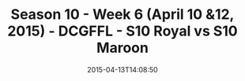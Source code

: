 ---
title: Season 10 - Week 6 (April 10 &12, 2015) - DCGFFL - S10 Royal vs S10 Maroon
teams-score:
- team: _teams/s10-royal.md
  score: 46
- team: _teams/s10-maroon.md
  score: 6
mvp: Jason C. (Royal), Josh S. (Maroon)
game-ball: N/A
sportsperson: ''
season: 10
week: 0
date: '2015-04-13T14:08:50'
pageid: season-10-week-six-4439-vs-4431
---